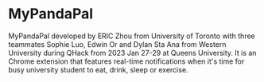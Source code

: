 # MyPandaPal
MyPandaPal developed by ERIC Zhou from University of Toronto with three teammates Sophie Luo, Edwin Or and Dylan Sta Ana from Western University during QHack from 2023 Jan 27-29 at Queens University. It is an Chrome extension that features real-time notifications when it's time for busy university student to eat, drink, sleep or exercise.

